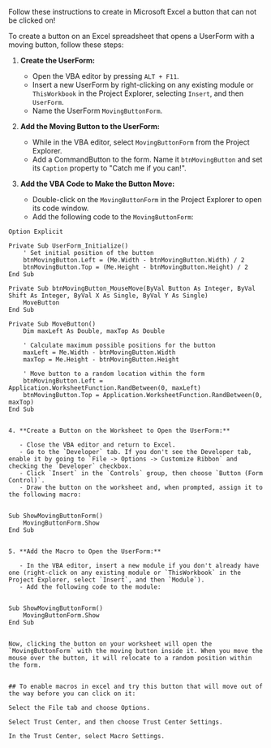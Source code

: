 Follow these instructions to create in Microsoft Excel a button that can not be clicked on!

To create a button on an Excel spreadsheet that opens a UserForm with a moving button, follow these steps:

1. **Create the UserForm:**

   - Open the VBA editor by pressing `ALT + F11`.
   - Insert a new UserForm by right-clicking on any existing module or `ThisWorkbook` in the Project Explorer, selecting `Insert`, and then `UserForm`.
   - Name the UserForm `MovingButtonForm`.

2. **Add the Moving Button to the UserForm:**

   - While in the VBA editor, select `MovingButtonForm` from the Project Explorer.
   - Add a CommandButton to the form. Name it `btnMovingButton` and set its `Caption` property to "Catch me if you can!".

3. **Add the VBA Code to Make the Button Move:**

   - Double-click on the `MovingButtonForm` in the Project Explorer to open its code window.
   - Add the following code to the `MovingButtonForm`:

```vba
Option Explicit

Private Sub UserForm_Initialize()
    ' Set initial position of the button
    btnMovingButton.Left = (Me.Width - btnMovingButton.Width) / 2
    btnMovingButton.Top = (Me.Height - btnMovingButton.Height) / 2
End Sub

Private Sub btnMovingButton_MouseMove(ByVal Button As Integer, ByVal Shift As Integer, ByVal X As Single, ByVal Y As Single)
    MoveButton
End Sub

Private Sub MoveButton()
    Dim maxLeft As Double, maxTop As Double

    ' Calculate maximum possible positions for the button
    maxLeft = Me.Width - btnMovingButton.Width
    maxTop = Me.Height - btnMovingButton.Height

    ' Move button to a random location within the form
    btnMovingButton.Left = Application.WorksheetFunction.RandBetween(0, maxLeft)
    btnMovingButton.Top = Application.WorksheetFunction.RandBetween(0, maxTop)
End Sub


4. **Create a Button on the Worksheet to Open the UserForm:**

   - Close the VBA editor and return to Excel.
   - Go to the `Developer` tab. If you don't see the Developer tab, enable it by going to `File -> Options -> Customize Ribbon` and checking the `Developer` checkbox.
   - Click `Insert` in the `Controls` group, then choose `Button (Form Control)`.
   - Draw the button on the worksheet and, when prompted, assign it to the following macro:


Sub ShowMovingButtonForm()
    MovingButtonForm.Show
End Sub


5. **Add the Macro to Open the UserForm:**

   - In the VBA editor, insert a new module if you don't already have one (right-click on any existing module or `ThisWorkbook` in the Project Explorer, select `Insert`, and then `Module`).
   - Add the following code to the module:


Sub ShowMovingButtonForm()
    MovingButtonForm.Show
End Sub


Now, clicking the button on your worksheet will open the `MovingButtonForm` with the moving button inside it. When you move the mouse over the button, it will relocate to a random position within the form.


## To enable macros in excel and try this button that will move out of the way before you can click on it:

Select the File tab and choose Options.

Select Trust Center, and then choose Trust Center Settings.

In the Trust Center, select Macro Settings.